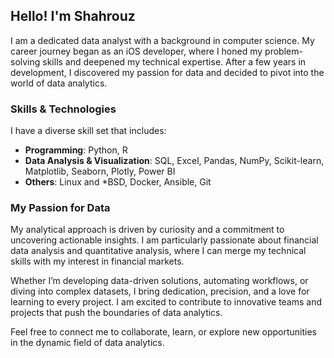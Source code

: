 ## Hello! I'm Shahrouz

I am a dedicated data analyst with a background in computer science. My career journey began 
as an iOS developer, where I honed my problem-solving skills and deepened my technical expertise.
After a few years in development, I discovered my passion for data and decided to pivot into the
world of data analytics.


### Skills & Technologies

I have a diverse skill set that includes:

- **Programming**: Python, R
- **Data Analysis & Visualization**: SQL, Excel, Pandas, NumPy, Scikit-learn, Matplotlib, Seaborn, Plotly, Power BI
- **Others**: Linux and *BSD, Docker, Ansible, Git


### My Passion for Data

My analytical approach is driven by curiosity and a commitment to uncovering actionable insights. I am particularly passionate about financial data analysis and quantitative analysis, where I can merge my technical skills with my interest in financial markets.

Whether I’m developing data-driven solutions, automating workflows, or diving into complex datasets, I bring dedication, precision, and a love for learning to every project. I am excited to contribute to innovative teams and projects that push the boundaries of data analytics.

Feel free to connect me to collaborate, learn, or explore new opportunities in the dynamic field of data analytics.


